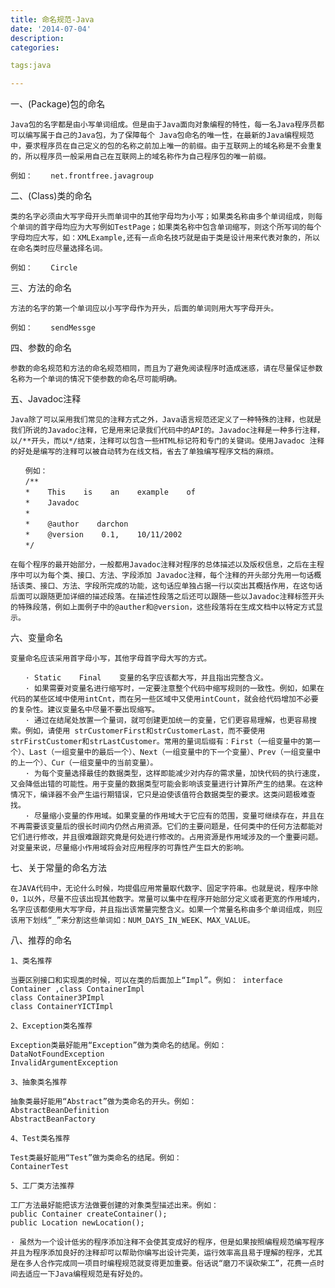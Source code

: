 ```yaml
---
title: 命名规范-Java
date: '2014-07-04'
description:
categories:

tags:java

---
```


一、(Package)包的命名

	Java包的名字都是由小写单词组成。但是由于Java面向对象编程的特性，每一名Java程序员都可以编写属于自己的Java包，为了保障每个 Java包命名的唯一性，在最新的Java编程规范中，要求程序员在自己定义的包的名称之前加上唯一的前缀。由于互联网上的域名称是不会重复的，所以程序员一般采用自己在互联网上的域名称作为自己程序包的唯一前缀。

	例如：    net.frontfree.javagroup

二、(Class)类的命名

	类的名字必须由大写字母开头而单词中的其他字母均为小写；如果类名称由多个单词组成，则每个单词的首字母均应为大写例如TestPage；如果类名称中包含单词缩写，则这个所写词的每个字母均应大写，如：XMLExample,还有一点命名技巧就是由于类是设计用来代表对象的，所以在命名类时应尽量选择名词。

	例如：    Circle

三、方法的命名

	方法的名字的第一个单词应以小写字母作为开头，后面的单词则用大写字母开头。

	例如：    sendMessge

四、参数的命名

	参数的命名规范和方法的命名规范相同，而且为了避免阅读程序时造成迷惑，请在尽量保证参数名称为一个单词的情况下使参数的命名尽可能明确。

五、Javadoc注释

	Java除了可以采用我们常见的注释方式之外，Java语言规范还定义了一种特殊的注释，也就是我们所说的Javadoc注释，它是用来记录我们代码中的API的。Javadoc注释是一种多行注释，以/**开头，而以*/结束，注释可以包含一些HTML标记符和专门的关键词。使用Javadoc 注释的好处是编写的注释可以被自动转为在线文档，省去了单独编写程序文档的麻烦。

	　　例如：
	　　/**
	　　*    This    is    an    example    of
	　　*    Javadoc
	　　*
	　　*    @author    darchon
	　　*    @version    0.1,    10/11/2002
	　　*/

	在每个程序的最开始部分，一般都用Javadoc注释对程序的总体描述以及版权信息，之后在主程序中可以为每个类、接口、方法、字段添加 Javadoc注释，每个注释的开头部分先用一句话概括该类、接口、方法、字段所完成的功能，这句话应单独占据一行以突出其概括作用，在这句话后面可以跟随更加详细的描述段落。在描述性段落之后还可以跟随一些以Javadoc注释标签开头的特殊段落，例如上面例子中的@auther和@version，这些段落将在生成文档中以特定方式显示。

六、变量命名

	变量命名应该采用首字母小写，其他字母首字母大写的方式。

	　　· Static    Final    变量的名字应该都大写，并且指出完整含义。
	　　· 如果需要对变量名进行缩写时，一定要注意整个代码中缩写规则的一致性。例如，如果在代码的某些区域中使用intCnt，而在另一些区域中又使用intCount，就会给代码增加不必要的复杂性。建议变量名中尽量不要出现缩写。
	　　· 通过在结尾处放置一个量词，就可创建更加统一的变量，它们更容易理解，也更容易搜索。例如，请使用 strCustomerFirst和strCustomerLast，而不要使用strFirstCustomer和strLastCustomer。常用的量词后缀有：First（一组变量中的第一个）、Last（一组变量中的最后一个）、Next（一组变量中的下一个变量）、Prev（一组变量中的上一个）、Cur（一组变量中的当前变量）。
	　　· 为每个变量选择最佳的数据类型，这样即能减少对内存的需求量，加快代码的执行速度，又会降低出错的可能性。用于变量的数据类型可能会影响该变量进行计算所产生的结果。在这种情况下，编译器不会产生运行期错误，它只是迫使该值符合数据类型的要求。这类问题极难查找。
	　　· 尽量缩小变量的作用域。如果变量的作用域大于它应有的范围，变量可继续存在，并且在不再需要该变量后的很长时间内仍然占用资源。它们的主要问题是，任何类中的任何方法都能对它们进行修改，并且很难跟踪究竟是何处进行修改的。占用资源是作用域涉及的一个重要问题。对变量来说，尽量缩小作用域将会对应用程序的可靠性产生巨大的影响。

七、关于常量的命名方法

	在JAVA代码中，无论什么时候，均提倡应用常量取代数字、固定字符串。也就是说，程序中除0，1以外，尽量不应该出现其他数字。常量可以集中在程序开始部分定义或者更宽的作用域内，名字应该都使用大写字母，并且指出该常量完整含义。如果一个常量名称由多个单词组成，则应该用下划线“_”来分割这些单词如：NUM_DAYS_IN_WEEK、MAX_VALUE。

八、推荐的命名

	1、类名推荐

	当要区别接口和实现类的时候，可以在类的后面加上“Impl”。例如： interface Container ,class ContainerImpl
	class Container3PImpl
	class ContainerYICTImpl

	2、Exception类名推荐

	Exception类最好能用“Exception”做为类命名的结尾。例如：
	DataNotFoundException
	InvalidArgumentException

	3、抽象类名推荐

	抽象类最好能用“Abstract”做为类命名的开头。例如：
	AbstractBeanDefinition
	AbstractBeanFactory

	4、Test类名推荐

	Test类最好能用“Test”做为类命名的结尾。例如：
	ContainerTest

	5、工厂类方法推荐

	工厂方法最好能把该方法做要创建的对象类型描述出来。例如：
	public Container createContainer();
	public Location newLocation();

	· 虽然为一个设计低劣的程序添加注释不会使其变成好的程序，但是如果按照编程规范编写程序并且为程序添加良好的注释却可以帮助你编写出设计完美，运行效率高且易于理解的程序，尤其是在多人合作完成同一项目时编程规范就变得更加重要。俗话说“磨刀不误砍柴工”，花费一点时间去适应一下Java编程规范是有好处的。

